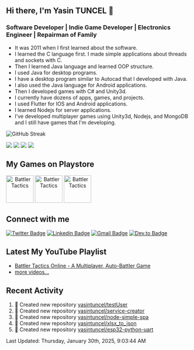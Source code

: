 ## Hi there, I'm Yasin TUNCEL 👋 

### Software Developer | Indie Game Developer | Electronics Engineer | Repairman of Family

- It was 2011 when I first learned about the software.
- I learned the C language first. I made simple applications about threads and sockets with C.
- Then I learned Java language and learned OOP structure.
- I used Java for desktop programs.
- I have a desktop program similar to Autocad that I developed with Java.
- I also used the Java language for Android applications.
- Then I developed games with C# and Unity3d.
- I currently have dozens of apps, games, and projects.
- I used Flutter for IOS and Android applications.
- I learned Nodejs for server applications.
- I've developed multiplayer games using Unity3d, Nodejs, and MongoDB and I still have games that I'm developing.

![GitHub Streak](https://github-profile-summary-cards.vercel.app/api/cards/profile-details?username=yasintuncel&theme=vue)

![](https://github-profile-summary-cards.vercel.app/api/cards/repos-per-language?username=yasintuncel&theme=github)
![](https://github-profile-summary-cards.vercel.app/api/cards/most-commit-language?username=yasintuncel&theme=github)
![](https://github-profile-summary-cards.vercel.app/api/cards/stats?username=yasintuncel&theme=github)
![](https://github-profile-summary-cards.vercel.app/api/cards/productive-time?username=yasintuncel&theme=github)


## My Games on Playstore
<h align="center"><a href="https://play.google.com/store/apps/details?id=com.garaj9.battleofmiddleearth"><img alt="Battler Tactics" src="https://play-lh.googleusercontent.com/D73v4Xzj5Toe40ixlAu1PgaPXtiia5rzRvoRs0G-MnL-AotEMltMrQXwRlP-CkTrOA=s180-rw" width="75" height="75" /></a> <a href="https://play.google.com/store/apps/details?id=com.yasintuncel.kidseducationlearn"><img alt="Battler Tactics" src="https://play-lh.googleusercontent.com/9Rs8qMykHWUZimCGb9Ymqg_UIcRNvRA6MLC0BzGZftZxGA8Q_UbtslNQ1Y-uHBkcC9HB=s180-rw" width="75" height="75" /></a> <a href="https://play.google.com/store/apps/details?id=com.yasintuncel.stackblocks"><img alt="Battler Tactics" src="https://play-lh.googleusercontent.com/DmbMp6PY66oQukWAVY46okMQkdyRdifC8NbQukkGV6ByA-CRrSuJ5HqE8nE9GjpUfjU=s180-rw" width="75" height="75" /></a> </h>

## Connect with me

[![Twitter Badge](https://img.shields.io/badge/-Twitter-00acee?style=flat-square&logo=Twitter&logoColor=white)](https://twitter.com/yasintuncel)
[![Linkedin Badge](https://img.shields.io/badge/-LinkedIn-0e76a8?style=flat-square&logo=Linkedin&logoColor=white)](https://linkedin.com/in/yasintuncel)
[![Gmail Badge](https://img.shields.io/badge/Gmail-D14836?style=flat-square&logo=gmail&logoColor=white)](yasintuncel.eee@gmail.com)
[![Dev.to Badge](https://img.shields.io/badge/dev.to-0A0A0A?style=flat-square&logo=dev.to&logoColor=white)](https://dev.to/yasintuncel)


## Latest My YouTube Playlist

- [Battler Tactics Online - A Multiplayer, Auto-Battler Game](https://www.youtube.com/playlist?list=PLgNiiki9fcRimdUtLrzGDAqI_qy4ESH38)
- [more videos...](https://www.youtube.com/channel/UCkz9wEECdb5Ov4tkQWa2EwA)

## Recent Activity

<!--RECENT_ACTIVITY:start-->
1. 📔 Created new repository [yasintuncel/testUser](https://github.com/yasintuncel/testUser)
2. 📔 Created new repository [yasintuncel/service-creator](https://github.com/yasintuncel/service-creator)
3. 📔 Created new repository [yasintuncel/node-simple-spa](https://github.com/yasintuncel/node-simple-spa)
4. 📔 Created new repository [yasintuncel/xlsx_to_json](https://github.com/yasintuncel/xlsx_to_json)
5. 📔 Created new repository [yasintuncel/esp32-python-uart](https://github.com/yasintuncel/esp32-python-uart)
<!--RECENT_ACTIVITY:end-->

<!--RECENT_ACTIVITY:last_update-->
Last Updated: Thursday, January 30th, 2025, 9:03:44 AM
<!--RECENT_ACTIVITY:last_update_end-->
